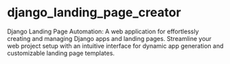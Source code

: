 # django_landing_page_creator
Django Landing Page Automation: A web application for effortlessly creating and managing Django apps and landing pages. Streamline your web project setup with an intuitive interface for dynamic app generation and customizable landing page templates.
